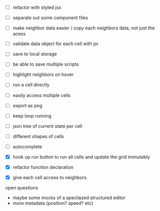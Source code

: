 - [ ] refactor with styled jsx
- [ ] separate out some component files
- [ ] make neighbor data easier / copy each neighbors data, not just the acess
- [ ] validate data object for each cell with joi
- [ ] save to local storage
- [ ] be able to save multiple scripts
- [ ] highlight neighbors on hover
- [ ] run a cell directly
- [ ] easily access multiple cells
- [ ] export as png
- [ ] keep loop running 
- [ ] json tree of current state per cell
- [ ] different shapes of cells
- [ ] autocomplete
- [x] hook up run button to run all cells and update the grid immutably
- [x] refactor function declaration 
- [x] give each cell access to neighbors.


open questions
- maybe some mocks of a specliazed structured editor
- more metadata (position? speed? etc)